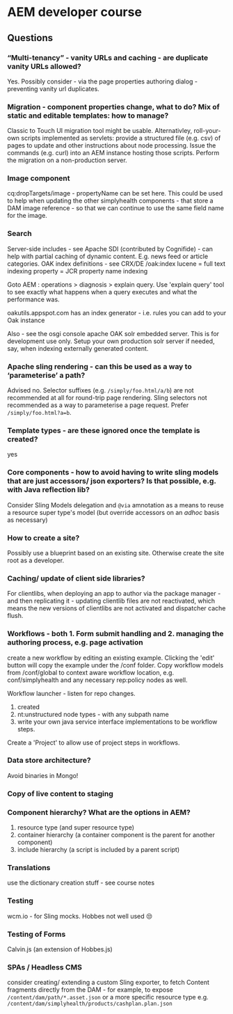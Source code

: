 # AEM developer course
## Questions
### “Multi-tenancy” - vanity URLs and caching - are duplicate vanity URLs allowed?
Yes.  Possibly consider - via the page properties authoring dialog - preventing vanity url duplicates.  
### Migration - component properties change, what to do?  Mix of static and editable templates: how to manage?
Classic to Touch UI migration tool might be usable.
Alternativley, roll-your-own scripts implemented as servlets: provide a structured file (e.g. csv) of pages to update and other instructions about node processing.  Issue the commands (e.g. curl) into an AEM instance hosting those scripts.  Perform the migration on a non-production server.
### Image component
cq:dropTargets/image - propertyName can be set here.  This could be used to help when updating the other simplyhealth components - that store a DAM image reference - so that we can continue to use the same field name for the image.    
### Search
Server-side includes - see Apache SDI (contributed by Cognifide) - can help with partial caching of dynamic content.  E.g. news feed or article categories.
OAK index definitions - see CRX/DE /oak:index
lucene = full text indexing
property = JCR property name indexing

Goto AEM : operations > diagnosis > explain query.  Use 'explain query' tool to see exactly what happens when a query executes and what the performance was.

oakutils.appspot.com has an index generator - i.e. rules you can add to your Oak instance

Also - see the osgi console apache OAK solr embedded server.  This is for development use only.  Setup your own production solr server if needed, say, when indexing externally generated content.
### Apache sling rendering - can this be used as a way to ‘parameterise’ a path?
Advised no.  Selector suffixes (e.g. `/simply/foo.html/a/b`) are not recommended at all for round-trip page rendering.  Sling selectors not recommended as a way to parameterise a page request.  Prefer `/simply/foo.html?a=b`.
### Template types - are these ignored once the template is created?
yes
### Core components - how to avoid having to write sling models that are just accessors/ json exporters? Is that possible, e.g. with Java reflection lib?  
Consider Sling Models delegation and `@via` amnotation as a means to reuse a resource super type's model (but override accessors on an _adhoc_ basis as necessary)   
### How to create a site?
Possibly use a blueprint based on an existing site.  Otherwise create the site root as a developer.
### Caching/ update of client side libraries?
For clientlibs, when deploying an app to author via the package manager - and then replicating it - updating clientlib files are not reactivated, which means the new versions of clientlibs are not activated and dispatcher cache flush.
### Workflows - both 1. Form submit handling and 2. managing the authoring process, e.g. page activation
create a new workflow by editing an existing example.  Clicking the 'edit' button will copy the example under the /conf folder.  Copy workflow models from /conf/global to context aware workflow location, e.g. conf/simplyhealth and any necessary rep:policy nodes as well.

Workflow launcher - listen for repo changes.
1. created
1. nt:unstructured node types - with any subpath name
1. write your own java service interface implementations to be workflow steps.

Create a 'Project' to allow use of project steps in  workflows.

### Data store architecture?
Avoid binaries in Mongo!  

### Copy of live content to staging
### Component hierarchy?  What are the options in AEM?
1. resource type (and super resource type)
1. container hierarchy (a container component is the parent for another component)
1. include hierarchy (a script is included by a parent script)

### Translations
use the dictionary creation stuff - see course notes

### Testing
wcm.io - for Sling mocks.
Hobbes not well used :unamused:

### Testing of Forms
Calvin.js (an extension of Hobbes.js)

### SPAs / Headless CMS
consider creating/ extending a custom Sling exporter, to fetch Content fragments directly from the DAM - for example, to expose `/content/dam/path/*.asset.json` or a more specific resource type e.g. `/content/dam/simplyhealth/products/cashplan.plan.json`

